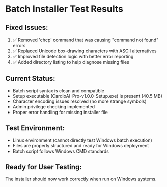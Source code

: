# Batch Installer Test Results

## Fixed Issues:
1. ✅ Removed 'chcp' command that was causing "command not found" errors
2. ✅ Replaced Unicode box-drawing characters with ASCII alternatives
3. ✅ Improved file detection logic with better error reporting
4. ✅ Added directory listing to help diagnose missing files

## Current Status:
- Batch script syntax is clean and compatible
- Setup executable (CardioAI-Pro-v1.0.0-Setup.exe) is present (40.5 MB)
- Character encoding issues resolved (no more strange symbols)
- Admin privilege checking implemented
- Proper error handling for missing installer file

## Test Environment:
- Linux environment (cannot directly test Windows batch execution)
- Files are properly structured and ready for Windows deployment
- Batch script follows Windows CMD standards

## Ready for User Testing:
The installer should now work correctly when run on Windows systems.
